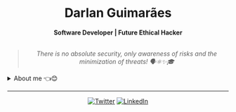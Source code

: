 

    
<h1 align="center"> Darlan Guimarães </h1>

    
<div align="center">
<b> Software Developer | Future Ethical Hacker </b>
<br>
<br>

<blockquote>
    <p><i>
                            There is no absolute security, only awareness of risks and the minimization of threats!  🗣️⚛✨🎓
    </i></p>
</blockquote>
</div>

<details closed>
<summary>About me 👈😊</summary>

---


Hey there!! I am Darlan, aka [**@darlangui**](https://twitter.com/darlan__gui)  :wave:😊

I have knowledge of Dev-Ops, Cybersecurity, Systems Development, Front-end web programming, and Back-end web programming. My main knowledge in technologies are **PHP**, **Java**, **Python**, **JavaScript**, **Dart**, **C/C++**, **C#**. I am also comfortable using **Laravel**, **Angular**, **Django**, **Flutter**, and **AWS Service**.

Furthermore, I am always in constant learning in the cybersecurity field, exploring topics such as cryptography, authentication, authorization, and security vulnerabilities. I believe that cybersecurity is a crucial aspect of technology, and I am always looking for ways to improve my skills in this area.
    
</details>

---

<div align="center">

[![Twitter](https://img.shields.io/badge/Twitter-%231DA1F2.svg?style=for-the-badge&logo=Twitter&logoColor=white)](https://twitter.com/darlan__gui)
[![LinkedIn](https://img.shields.io/badge/linkedin-%230077B5.svg?style=for-the-badge&logo=linkedin&logoColor=white)](https://www.linkedin.com/in/darlan-gui/)
    
</div>
